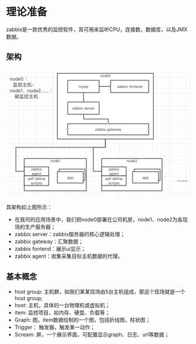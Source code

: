 # 理论准备

zabbix是一款优秀的监控软件，其可用来监听CPU，连接数，数据库，以及JMX数据。


## 架构

![](./assets/2019-01-12-14-34-22.png)

其架构如上图所示：  
* 在我司的应用场景中，我们把node0部署在公司机房，node1、node2为各现场的生产服务器；
* zabbix server：zabbix服务器的核心逻辑处理；
* zabbix gateway：汇聚数据；
* zabbix fontend：展示ui显示；
* zabbix agent：收集采集目标主机数据的代理。


## 基本概念

* host group: 主机群，如我们某某现场由5台主机组成，那这个现场就是一个host group;
* host: 主机，具体的一台物理机或虚拟机；
* item: 监控项目，如内存、硬盘、负载等；
* Graph: 图，item数据绘制的一个图，包括折线图，柱状图；
* Trigger： 触发器，触发某一动作；
* Scream: 屏，一个展示界面，可配置显示graph、日志、url等数据；